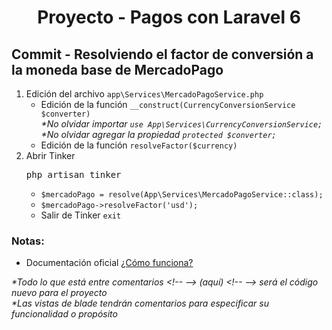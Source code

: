 
  <!-- Title -->
  <h1 align="center">Proyecto - Pagos con Laravel 6</h1>
  <!-- End Title -->

  <!-- Commit name -->
  <h2>Commit - <strong>Resolviendo el factor de conversión a la moneda base de MercadoPago</strong></h2>
  <!-- End Commit name -->
  
  <!-- Commit instructions -->
  <ol>
    <li>
      Edición del archivo <code>app\Services\MercadoPagoService.php</code>
      <ul>
        <li>
          Edición de la función <code>__construct(CurrencyConversionService $converter)</code>
          <br>
          <em>*No olvidar importar <code>use App\Services\CurrencyConversionService;</code></em>
          <br>
          <em>
            *No olvidar agregar la propiedad <code>protected $converter;</code>
          </em>
        </li>
        <li>Edición de la función <code>resolveFactor($currency)</code></li>
      </ul>
    </li>
    <li>
      Abrir Tinker
      <pre>php artisan tinker</pre>
      <ul>
        <li><code>$mercadoPago = resolve(App\Services\MercadoPagoService::class);</code></li>
        <li><code>$mercadoPago->resolveFactor('usd');</code></li>
        <li>Salir de Tinker <code>exit</code></li>
      </ul>
    </li>
  </ol>
  <!-- End Commit instructions -->
  
  <!-- Notes -->
  <h3>Notas:</h3>
  <ul>
    <li>
      Documentación oficial
      <a href="https://www.mercadopago.com.mx/developers/es/reference/">¿Cómo funciona?</a>
    </li>
  </ul>
    
  <em>
    *Todo lo que está entre comentarios
    &lt;!-- --&gt; (aquí) &lt;!-- --&gt;
    será el código nuevo para el proyecto
  </em>
  <br>
  <em>
    *Las vistas de blade tendrán comentarios para especificar su funcionalidad o propósito
  </em>
  <!-- End notes -->
